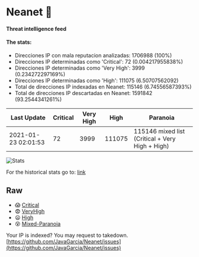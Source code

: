 # Neanet :hocho:
#### Threat intelligence feed
#### The stats:

- Direcciones IP con mala reputacion analizadas: 1706988 (100%)
- Direcciones IP determinadas como 'Critical':  72 (0.004217955838%)
- Direcciones IP determinadas como 'Very High':  3999 (0.234272297169%)
- Direcciones IP determinadas como 'High':  111075 (6.50707562092)
- Total de direcciones IP indexadas en Neanet:  115146 (6.74556587393%)
- Total de direcciones IP descartadas en Neanet:  1591842 (93.2544341261%)

| Last Update | Critical | Very High | High | Paranoia |
| --- | --- | --- | --- | --- |
| 2021-01-23 02:01:53 | 72 | 3999 | 111075 | 115146 mixed list (Critical + Very High + High)|

![Stats](https://docs.google.com/spreadsheets/d/e/2PACX-1vSnaNMIXVabIpDJjufMlzH7poXnshF3mgd8Is1g9ytUEzVsP5my4Trn8f-xkoLLQ38xpL3HtmUexLo6/pubchart?oid=501124687&format=image)

For the historical stats go to: [link](/stats.csv)
## Raw
- :scream: [Critical](https://raw.githubusercontent.com/JavaGarcia/Neanet/master/blacklists/neanet_critical.txt)
- :fearful: [VeryHigh](https://raw.githubusercontent.com/JavaGarcia/Neanet/master/blacklists/neanet_veryHigh.txtt)
- :frowning: [High](https://raw.githubusercontent.com/JavaGarcia/Neanet/master/blacklists/neanet_high.txt)
- :dizzy_face: [Mixed-Paranoia](https://raw.githubusercontent.com/JavaGarcia/Neanet/master/blacklists/neanet_all.txt)


Your IP is indexed? You may request to takedown. [https://github.com/JavaGarcia/Neanet/issues](https://github.com/JavaGarcia/Neanet/issues)















































































































































































































































































































































































































































































































































































































































































































































































































































































































































































































































































































































































































































































































































































































































































































































































































































































































































































































































































































































































































































































































































































































































































































































































































































































































































































































































































































































































































































































































































































































































































































































































































































































































































































































































































































































































































































































































































































































































